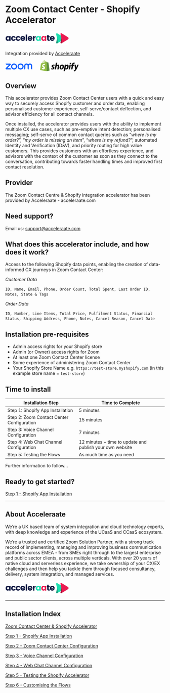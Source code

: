 # Zoom Contact Center - Shopify Accelerator

<img src="docs/img/logo-acceleraate-blue.svg" width=200 />

Integration provided by [Acceleraate](https://acceleraate.com)

<img src="docs/img/zoom-logo-blue.svg" height=20 style="padding-bottom:6px" />&nbsp;&nbsp;&nbsp;&nbsp;&nbsp;&nbsp;<img src="docs/img/shopify-logo.svg" height=35 />

## Overview

This accelerator provides Zoom Contact Center users with a quick and easy way to securely access Shopify customer and order data, enabling personalised customer experience, self-serve/contact deflection, and advisor efficiency for all contact channels.

Once installed, the accelerator provides users with the ability to implement multiple CX use cases, such as pre-emptive intent detection; personalised messaging; self-serve of common contact queries such as “_where is my order?_”, “_my order is missing an item_”, “_where is my refund?_”; automated Identity and Verification (ID&V), and priority routing for high value customers. This provides customers with an effortless experience, and advisors with the context of the customer as soon as they connect to the conversation, contributing towards faster handling times and improved first contact resolution.

## Provider

The Zoom Contact Centre & Shopify integration accelerator has been provided by Acceleraate - acceleraate.com

## Need support?

Email us: [support@acceleraate.com](mailto:support@acceleraate.com)

## What does this accelerator include, and how does it work?

Access to the following Shopify data points, enabling the creation of data-informed CX journeys in Zoom Contact Center:

_Customer Data_

```
ID, Name, Email, Phone, Order Count, Total Spent, Last Order ID, Notes, State & Tags
```

_Order Data_

```
ID, Number, Line Items, Total Price, Fulfilment Status, Financial Status, Shipping Address, Phone, Notes, Cancel Reason, Cancel Date
```

## Installation pre-requisites

- Admin access rights for your Shopify store
- Admin (or Owner) access rights for Zoom
- At least one Zoom Contact Center license
- Some experience of administering Zoom Contact Center
- Your Shopify Store Name e.g. `https://test-store.myshopify.com` (in this example store name = `test-store`)

## Time to install

| Installation Step                         | Time to Complete                                         |
| ----------------------------------------- | -------------------------------------------------------- |
| Step 1: Shopify App Installation          | 5 minutes                                                |
| Step 2: Zoom Contact Center Configuration | 15 minutes                                               |
| Step 3: Voice Channel Configuration       | 7 minutes                                                |
| Step 4: Web Chat Channel Configuration    | 12 minutes + time to update and publish your own website |
| Step 5: Testing the Flows                 | As much time as you need                                 |

Further information to follow...

## Ready to get started?

[Step 1 - Shopify App Installation](docs/step-1.md)

---

## About Acceleraate

We’re a UK based team of system integration and cloud technology experts, with deep knowledge and experience of the UCaaS and CCaaS ecosystem.

We’re a trusted and certified Zoom Solution Partner, with a strong track record of implementing, managing and improving business communication platforms across EMEA - from SMEs right through to the largest enterprise and public sector clients, across multiple verticals.
With over 20 years of native cloud and serverless experience, we take ownership of your CX/EX challenges and then help you tackle them through focused consultancy, delivery, system integration, and managed services.

<img src="docs/img/logo-acceleraate-blue.svg" width=200 />

---

## Installation Index

[Zoom Contact Center &amp; Shopify Accelerator](README.md)

[Step 1 - Shopify App Installation](docs/step-1.md)

[Step 2 - Zoom Contact Center Configuration](docs/step-2.md)

[Step 3 - Voice Channel Configuration](docs/step-3.md)

[Step 4 - Web Chat Channel Configuration](docs/step-4.md)

[Step 5 - Testing the Shopify Accelerator](docs/step-5.md)

[Step 6 - Customising the Flows](docs/step-6.md)
